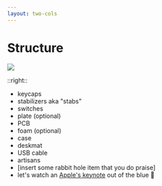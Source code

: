 ```yaml
---
layout: two-cols
---
```


# Structure

<img class="h-96 rounded" src="https://www.kissu.io/assets/static/exploded_keeb_internals.cbab2cf.37962ea.png" />

::right::

<div class="mt-14">
<v-clicks>

- keycaps
- stabilizers aka "stabs"
- switches
- plate (optional)
- PCB
- foam (optional)
- case
- deskmat
- USB cable
- artisans
- [insert some rabbit hole item that you do praise]
- let's watch an [Apple's keynote](https://youtu.be/xM3Rjg1KUtQ) out of the blue 🤩

</v-clicks>
</div>
